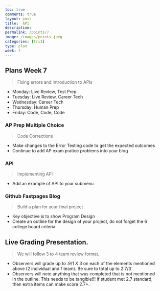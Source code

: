 ```yaml
---
toc: true
comments: true
layout: post
title:  API
description: 
permalink: /points/7
image: /images/points.jpeg
categories: [tri1]
type: plan
week: 7
---
```


## Plans Week 7
> Fixing errors and introduction to APIs
- Monday: Live Review, Test Prep
- Tuesday: Live Review, Career Tech
- Wednesday: Career Tech
- Thursday: Human Prep
- Friday: Code, Code, Code

### AP Prep Multiple Choice 
> Code Corrections
- Make changes to the Error Testing code to get the expected outcomes
- Continue to add AP exam pratice problems into your blog  

### API
> Implementing API
- Add an example of API to your submenu

### Github Fastpages Blog
> Build a plan for your final project
- Key objective is to show Program Design
- Create an outline for the design of your project, do not forget the 6 college board criteria

## Live Grading Presentation.  
> We will follow 3 to 4 team review format.   
- Observers will grade up to .9/1 X 3 on each of the elements mentioned above (2 individual and 1 team). Be sure to total up to 2.7/3
- Observers will note anything that was completed that is not mentioned in the outline.  This needs to be tangible!!!  If student met 2.7 standard, then extra items can make score 2.7+.
